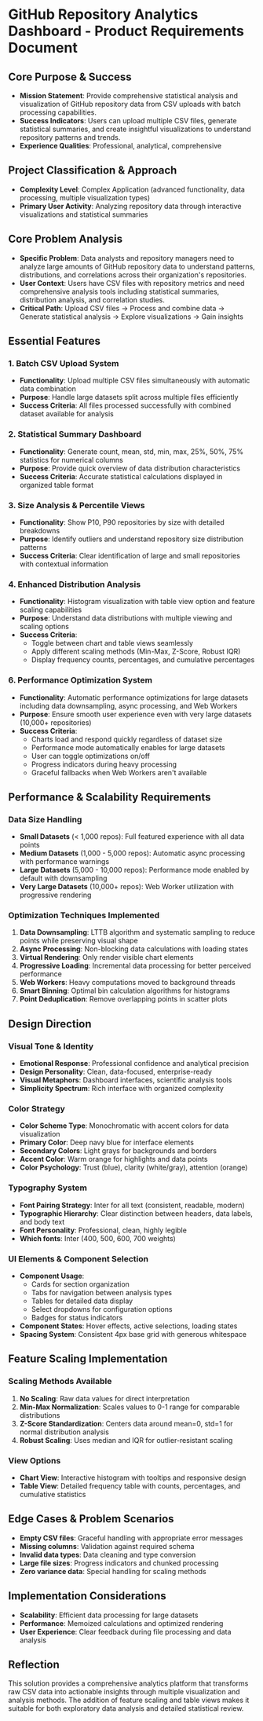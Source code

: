 # GitHub Repository Analytics Dashboard - Product Requirements Document

## Core Purpose & Success
- **Mission Statement**: Provide comprehensive statistical analysis and visualization of GitHub repository data from CSV uploads with batch processing capabilities.
- **Success Indicators**: Users can upload multiple CSV files, generate statistical summaries, and create insightful visualizations to understand repository patterns and trends.
- **Experience Qualities**: Professional, analytical, comprehensive

## Project Classification & Approach
- **Complexity Level**: Complex Application (advanced functionality, data processing, multiple visualization types)
- **Primary User Activity**: Analyzing repository data through interactive visualizations and statistical summaries

## Core Problem Analysis
- **Specific Problem**: Data analysts and repository managers need to analyze large amounts of GitHub repository data to understand patterns, distributions, and correlations across their organization's repositories.
- **User Context**: Users have CSV files with repository metrics and need comprehensive analysis tools including statistical summaries, distribution analysis, and correlation studies.
- **Critical Path**: Upload CSV files → Process and combine data → Generate statistical analysis → Explore visualizations → Gain insights

## Essential Features

### 1. Batch CSV Upload System
- **Functionality**: Upload multiple CSV files simultaneously with automatic data combination
- **Purpose**: Handle large datasets split across multiple files efficiently
- **Success Criteria**: All files processed successfully with combined dataset available for analysis

### 2. Statistical Summary Dashboard
- **Functionality**: Generate count, mean, std, min, max, 25%, 50%, 75% statistics for numerical columns
- **Purpose**: Provide quick overview of data distribution characteristics
- **Success Criteria**: Accurate statistical calculations displayed in organized table format

### 3. Size Analysis & Percentile Views
- **Functionality**: Show P10, P90 repositories by size with detailed breakdowns
- **Purpose**: Identify outliers and understand repository size distribution patterns
- **Success Criteria**: Clear identification of large and small repositories with contextual information

### 4. Enhanced Distribution Analysis
- **Functionality**: Histogram visualization with table view option and feature scaling capabilities
- **Purpose**: Understand data distributions with multiple viewing and scaling options
- **Success Criteria**: 
  - Toggle between chart and table views seamlessly
  - Apply different scaling methods (Min-Max, Z-Score, Robust IQR)
  - Display frequency counts, percentages, and cumulative percentages

### 6. Performance Optimization System
- **Functionality**: Automatic performance optimizations for large datasets including data downsampling, async processing, and Web Workers
- **Purpose**: Ensure smooth user experience even with very large datasets (10,000+ repositories)
- **Success Criteria**: 
  - Charts load and respond quickly regardless of dataset size
  - Performance mode automatically enables for large datasets
  - User can toggle optimizations on/off
  - Progress indicators during heavy processing
  - Graceful fallbacks when Web Workers aren't available

## Performance & Scalability Requirements

### Data Size Handling
- **Small Datasets** (< 1,000 repos): Full featured experience with all data points
- **Medium Datasets** (1,000 - 5,000 repos): Automatic async processing with performance warnings
- **Large Datasets** (5,000 - 10,000 repos): Performance mode enabled by default with downsampling
- **Very Large Datasets** (10,000+ repos): Web Worker utilization with progressive rendering

### Optimization Techniques Implemented
1. **Data Downsampling**: LTTB algorithm and systematic sampling to reduce points while preserving visual shape
2. **Async Processing**: Non-blocking data calculations with loading states
3. **Virtual Rendering**: Only render visible chart elements
4. **Progressive Loading**: Incremental data processing for better perceived performance
5. **Web Workers**: Heavy computations moved to background threads
6. **Smart Binning**: Optimal bin calculation algorithms for histograms
7. **Point Deduplication**: Remove overlapping points in scatter plots

## Design Direction

### Visual Tone & Identity
- **Emotional Response**: Professional confidence and analytical precision
- **Design Personality**: Clean, data-focused, enterprise-ready
- **Visual Metaphors**: Dashboard interfaces, scientific analysis tools
- **Simplicity Spectrum**: Rich interface with organized complexity

### Color Strategy
- **Color Scheme Type**: Monochromatic with accent colors for data visualization
- **Primary Color**: Deep navy blue for interface elements
- **Secondary Colors**: Light grays for backgrounds and borders
- **Accent Color**: Warm orange for highlights and data points
- **Color Psychology**: Trust (blue), clarity (white/gray), attention (orange)

### Typography System
- **Font Pairing Strategy**: Inter for all text (consistent, readable, modern)
- **Typographic Hierarchy**: Clear distinction between headers, data labels, and body text
- **Font Personality**: Professional, clean, highly legible
- **Which fonts**: Inter (400, 500, 600, 700 weights)

### UI Elements & Component Selection
- **Component Usage**: 
  - Cards for section organization
  - Tabs for navigation between analysis types
  - Tables for detailed data display
  - Select dropdowns for configuration options
  - Badges for status indicators
- **Component States**: Hover effects, active selections, loading states
- **Spacing System**: Consistent 4px base grid with generous whitespace

## Feature Scaling Implementation

### Scaling Methods Available
1. **No Scaling**: Raw data values for direct interpretation
2. **Min-Max Normalization**: Scales values to 0-1 range for comparable distributions
3. **Z-Score Standardization**: Centers data around mean=0, std=1 for normal distribution analysis
4. **Robust Scaling**: Uses median and IQR for outlier-resistant scaling

### View Options
- **Chart View**: Interactive histogram with tooltips and responsive design
- **Table View**: Detailed frequency table with counts, percentages, and cumulative statistics

## Edge Cases & Problem Scenarios
- **Empty CSV files**: Graceful handling with appropriate error messages
- **Missing columns**: Validation against required schema
- **Invalid data types**: Data cleaning and type conversion
- **Large file sizes**: Progress indicators and chunked processing
- **Zero variance data**: Special handling for scaling methods

## Implementation Considerations
- **Scalability**: Efficient data processing for large datasets
- **Performance**: Memoized calculations and optimized rendering
- **User Experience**: Clear feedback during file processing and data analysis

## Reflection
This solution provides a comprehensive analytics platform that transforms raw CSV data into actionable insights through multiple visualization and analysis methods. The addition of feature scaling and table views makes it suitable for both exploratory data analysis and detailed statistical review.